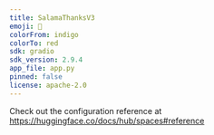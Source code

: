 ```yaml
---
title: SalamaThanksV3
emoji: 🐨
colorFrom: indigo
colorTo: red
sdk: gradio
sdk_version: 2.9.4
app_file: app.py
pinned: false
license: apache-2.0
---
```


Check out the configuration reference at https://huggingface.co/docs/hub/spaces#reference